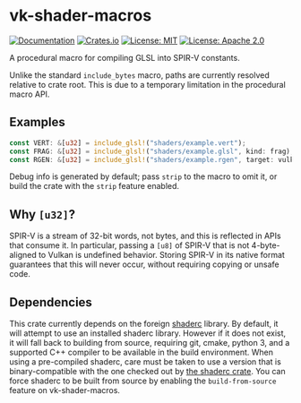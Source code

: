 # vk-shader-macros

[![Documentation](https://docs.rs/vk-shader-macros/badge.svg)](https://docs.rs/vk-shader-macros/)
[![Crates.io](https://img.shields.io/crates/v/vk-shader-macros.svg)](https://crates.io/crates/vk-shader-macros)
[![License: MIT](https://img.shields.io/badge/License-MIT-blue.svg)](LICENSE-MIT)
[![License: Apache 2.0](https://img.shields.io/badge/License-Apache%202.0-blue.svg)](LICENSE-APACHE)

A procedural macro for compiling GLSL into SPIR-V constants.

Unlike the standard `include_bytes` macro, paths are currently
resolved relative to crate root. This is due to a temporary limitation
in the procedural macro API.

## Examples

```rust
const VERT: &[u32] = include_glsl!("shaders/example.vert");
const FRAG: &[u32] = include_glsl!("shaders/example.glsl", kind: frag);
const RGEN: &[u32] = include_glsl!("shaders/example.rgen", target: vulkan1_2); // vulkan1_2 is required to build with GL_EXT_ray_tracing
```

Debug info is generated by default; pass `strip` to the macro to omit
it, or build the crate with the `strip` feature enabled.

## Why `[u32]`?

SPIR-V is a stream of 32-bit words, not bytes, and this is reflected
in APIs that consume it. In particular, passing a `[u8]` of SPIR-V
that is not 4-byte-aligned to Vulkan is undefined behavior. Storing
SPIR-V in its native format guarantees that this will never occur,
without requiring copying or unsafe code.

## Dependencies

This crate currently depends on the foreign
[shaderc](https://github.com/google/shaderc/) library. By default, it
will attempt to use an installed shaderc library. However if it does
not exist, it will fall back to building from source, requiring git,
cmake, python 3, and a supported C++ compiler to be available in the
build environment. When using a pre-compiled shaderc, care must be
taken to use a version that is binary-compatible with the one checked
out by [the shaderc crate](https://github.com/google/shaderc-rs).
You can force shaderc to be built from source by enabling the
`build-from-source` feature on vk-shader-macros.